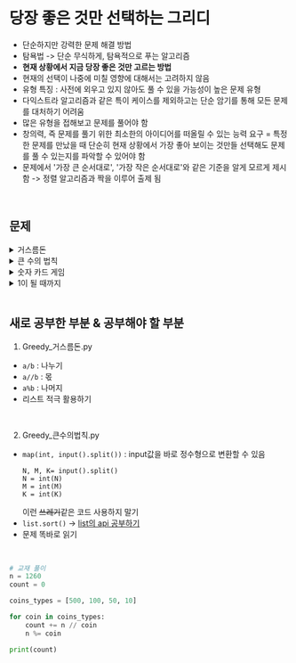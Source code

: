 # 당장 좋은 것만 선택하는 그리디

- 단순하지만 강력한 문제 해결 방법
- 탐욕법 -> 단순 무식하게, 탐욕적으로 푸는 알고리즘
- **현재 상황에서 지금 당장 좋은 것만 고르는 방법**
- 현재의 선택이 나중에 미칠 영향에 대해서는 고려하지 않음
- 유형 특징 : 사전에 외우고 있지 않아도 풀 수 있을 가능성이 높은 문제 유형
- 다익스트라 알고리즘과 같은 특이 케이스를 제외하고는 단순 암기를 통해 모든 문제를 대처하기 어려움
- 많은 유형을 접해보고 문제를 풀어야 함
- 창의력, 즉 문제를 풀기 위한 최소한의 아이디어를 떠올릴 수 있는 능력 요구 = 특정한 문제를 만났을 때 단순히 현재 상황에서 가장 좋아 보이는 것만들 선택해도 문제를 풀 수 있는지를 파악할 수 있어야 함
- 문제에서 '가장 큰 순서대로', '가장 작은 순서대로'와 같은 기준을 알게 모르게 제시함 -> 정렬 알고리즘과 짝을 이루어 출제 됨

<br>

## 문제

<details>
  <summary>거스름돈</summary>
  <div markdown="1">

Q. 카운터에는 거스름돈으로 사용할 500원, 100원, 50원, 10원짜리 동전이 무한히 존재한다. 손님에게 거슬러 줘야 할 돈이 N원일 때 거슬러 줘야 할 동전의 최소 개수를 구하라. 단, 거슬러 줘야 할 돈 N은 항상 10의 배수이다.

<문제해설>

- 가지고 있던 동전 중에서 큰 단위가 항상 작은 단위의 배수이므로 작은 단위의 동전들을 종합해 다른 해가 나올 수 없음
- 가장 큰 단위의 화폐부터 가장 작은 단위의 화폐까지 차례대로 확인하여 거슬러 주는 작업만을 수행하면 됨 -> 정당함
- 대부분의 그리디 알고리즘 문제에서는 문제 풀이를 위한 최소한의 아이디어를 떠올리고 이것이 정당한지 검토할 수 있어야 함

  </div>
</details>

<details>
  <summary>큰 수의 법칙</summary>
  <div markdown="1">

Q. 큰 수의 법칙은 다양한 수로 이루어진 배열이 있을 때 주어진 수들을 M번 더하여 가장 큰 수를 만드는 법칙이다. 단, 배열의 특정한 인덱스(번호)에 해당하는 수가 연속해서 K번을 초과하여 더해질 수 없다. 서로 다른 인덱스에 해당하는 수가 같은 경우에도 서로 다른 것으로 간주한다. 배열의 크기 N, 숫자가 더해지는 횟수 M, 그리고 K가 주어질 때, <br>

`입력 조건` :

- 첫째 줄에 N(2<=N=1000), M(1<=M<=10,000), K(1<=K<=10,000)의 자연수가 주어지며, 각 자연수는 공백으로 구분한다.
- 둘째 줄에 N개의 자연수가 주어진다. 각 자연수는 공백으로 구분한다. 단, 각각의 자연수는 1이상 10,000 이하의 수로 주어진다.
- 입력으로 주어지는 K는 항상 M보다 작거나 같다.<br>

`출력 조건` :

- 첫째 줄에 큰 수의 법칙에 따라 더해진 답을 출력한다.

<문제해설>

- 입력값 중에서 가장 큰 수와 두 번째로 큰 수만 저장하면 된다.
- 가장 큰 수를 K번 더하고 두 번째로 큰 수를 한 번 더하는 연산을 반복하면 된다.

  </div>
</details>

<details>
  <summary>숫자 카드 게임</summary>
  <div markdown="1">

숫자 카드 게임은 여러 개의 숫자 카드 중에서 가장 높은 숫자가 쓰인 카드 한 장을 뽑는 게임이다. 단, 게임의 룰은 다음과 같다.

- 숫자가 쓰인 카드들이 N X M 형태로 놓여 있다. 이때 N은 행의 개수를 의미하며, M은 열의 개수를 의미한다.
- 먼저 뽑고자 하는 카드가 포함되어 있는 행을 선택한다.
- 그다음 선택된 행에 포함된 카드들 중 가장 숫자가 낮은 카드를 뽑아야 한다.
- 따라서 처음에 카드를 골라낼 행을 선택할 때, 이후에 해당 행에서 가장 낮은 카드를 뽑을 것을 고려하여 최종적으로 가장 높은 숫자의 카드를 뽑을 수 있도록 전략을 세워야 한다.

`입력 조건` :

- 첫째 줄에 숫자 카드들이 놓인 행의 개수 N과 열의 개수 M이 공백을 기준으로 하여 각각 자연수로 주어진다. (1<=N, M<=100)
- 둘째 줄부터 N개의 줄에 걸쳐 각 카드에 적힌 숫자가 주어진다. 각 숫자는 1 이상 10,000 이하의 자연수이다.<br>

`출력 조건` :

- 첫째 줄에 게임의 룰에 맞게 선택한 카드에 적힌 숫자를 출력한다.

<문제해설>

- 각 행마다 가장 작은 수를 찾은 뒤에 그 수 중에서 가장 큰 수 찾기

  </div>
</details>

<details>
  <summary>1이 될 때까지</summary>
  <div markdown="1">

어떠한 수 N이 1이 될 때까지 다음의 두 과정 중 하나를 반복적으로 선택하여 수행하려고 한다. 단, 두 번째 연산은 N이 K로 나누어떨어질 때만 선택할 수 있다.

1. N에서 1을 뺀다.
2. N을 K로 나눈다.

`입력 조건` :

- 첫째 줄에 N(2<=N<=100,000)과 K(2<=K<=100,000)가 공백으로 구분되며 각각 자연수로 주어진다. 이때 입력으로 주어지는 N은 항상 K보다 크거나 같다.<br>

`출력 조건` :

- 첫째 줄에 N이 1이 될 때까지 1번 혹은 2번의 과정을 수행해야 하는 횟수의 최솟값을 출력한다.

<문제해설>

- 최대한 많이 나누기

  </div>
</details>

<br>

## 새로 공부한 부분 & 공부해야 할 부분

1. Greedy\_거스름돈.py

- `a/b` : 나누기
- `a//b` : 몫
- `a%b` : 나머지
- 리스트 적극 활용하기

<br>

2. Greedy\_큰수의법칙.py

- `map(int, input().split())` : input값을 바로 정수형으로 변환할 수 있음
  ```
  N, M, K= input().split()
  N = int(N)
  M = int(M)
  K = int(K)
  ```
  이런 ~~쓰레기~~같은 코드 사용하지 말기
- `list.sort()` -> <u>list의 api 공부하기</u>
- 문제 똑바로 읽기

<br>



```python
# 교재 풀이
n = 1260
count = 0

coins_types = [500, 100, 50, 10]

for coin in coins_types:
    count += n // coin
    n %= coin

print(count)
```